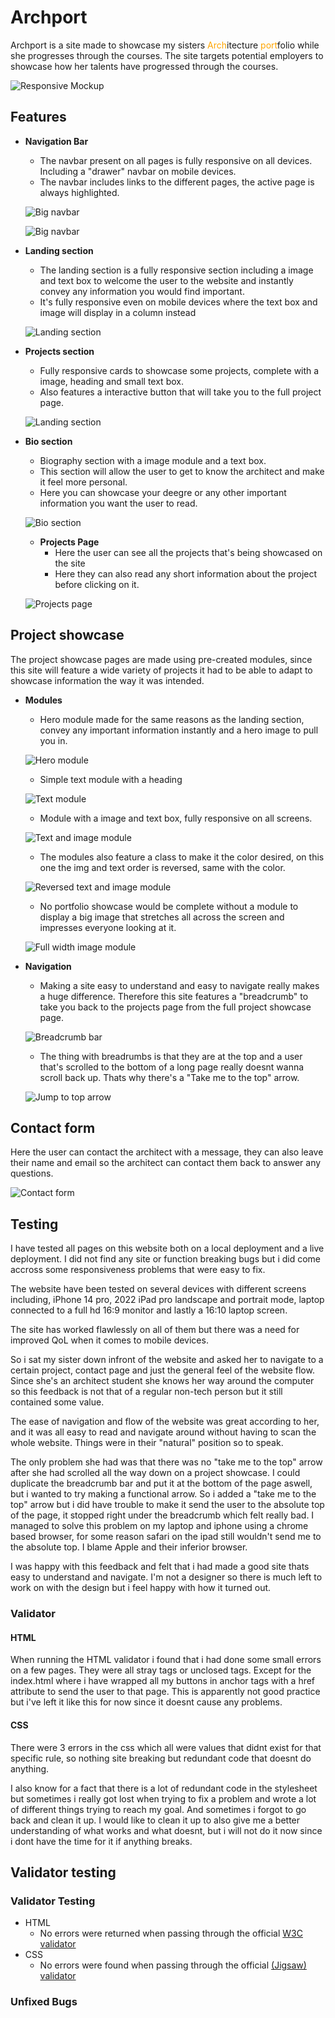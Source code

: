 # Archport

Archport is a site made to showcase my sisters <span style="color:orange;">Arch</span>itecture <span style="color: orange;">port</span>folio while she progresses through the courses. The site targets potential employers to showcase how her talents have progressed through the courses.

![Responsive Mockup](/assets/images/readme/mockup.png)

## Features

- __Navigation Bar__

  - The navbar present on all pages is fully responsive on all devices. Including a "drawer" navbar on mobile devices.
  - The navbar includes links to the different pages, the active page is always highlighted.

  ![Big navbar](/assets/images/readme/small-navbar.png)

  ![Big navbar](/assets/images/readme/navbar.png)


 - __Landing section__

    - The landing section is a fully responsive section including a image and text box to welcome the user to the website and instantly convey any information you would find important.
    - It's fully responsive even on mobile devices where the text box and image will display in a column instead

    ![Landing section](/assets/images/readme/herosection.png)

- __Projects section__
    - Fully responsive cards to showcase some projects, complete with a image, heading and small text box.
    - Also features a interactive button that will take you to the full project page.

    ![Landing section](/assets/images/readme/projects-section.png)

- __Bio section__

    - Biography section with a image module and a text box.
    - This section will allow the user to get to know the architect and make it feel more personal.
    - Here you can showcase your deegre or any other important information you want the user to read.

    ![Bio section](/assets/images/readme/bio.png)

    - __Projects Page__
        - Here the user can see all the projects that's being showcased on the site
        - Here they can also read any short information about the project before clicking on it.

    ![Projects page](/assets/images/readme/portfolio-page.png)

## Project showcase

The project showcase pages are made using pre-created modules, since this site will feature a wide variety of projects it had to be able to adapt to showcase information the way it was intended.

- __Modules__

    - Hero module made for the same reasons as the landing section, convey any important information instantly and a hero image to pull you in.

    ![Hero module](/assets/images/readme/project-hero.png)

    - Simple text module with a heading

    ![Text module](/assets/images/readme/text-module.png)

    - Module with a image and text box, fully responsive on all screens.

    ![Text and image module](/assets/images/readme/text-img-module.png)

    - The modules also feature a class to make it the color desired, on this one the img and text order is reversed, same with the color.

    ![Reversed text and image module](/assets/images/readme/text-img-blue-module.png)

    - No portfolio showcase would be complete without a module to display a big image that stretches all across the screen and impresses everyone looking at it. 

    ![Full width image module](/assets/images/readme/img-module.png)

- __Navigation__

    - Making a site easy to understand and easy to navigate really makes a huge difference. Therefore this site features a "breadcrumb" to take you back to the projects page from the full project showcase page.

    ![Breadcrumb bar](/assets/images/readme/breadcrumb.png)

    - The thing with breadrumbs is that they are at the top and a user that's scrolled to the bottom of a long page really doesnt wanna scroll back up. Thats why there's a "Take me to the top" arrow.

    ![Jump to top arrow](/assets/images/readme/top-arrow.png)


## Contact form

Here the user can contact the architect with a message, they can also leave their name and email so the architect can contact them back to answer any questions.


![Contact form](/assets/images/readme/contact-form.png)

    


## Testing

I have tested all pages on this website both on a local deployment and a live deployment. I did not find any site or function breaking bugs but i did come accross some responsiveness problems that were easy to fix.

The website have been tested on several devices with different screens including, iPhone 14 pro, 2022 iPad pro landscape and portrait mode, laptop connected to a full hd 16:9 monitor and lastly a 16:10 laptop screen.

The site has worked flawlessly on all of them but there was a need for improved QoL when it comes to mobile devices.

So i sat my sister down infront of the website and asked her to navigate to a certain project, contact page and just the general feel of the website flow. 
Since she's an architect student she knows her way around the computer so this feedback is not that of a regular non-tech person but it still contained some value.

The ease of navigation and flow of the website was great according to her, and it was all easy to read and navigate around without having to scan the whole website. Things were in their "natural" position so to speak.

The only problem she had was that there was no "take me to the top" arrow after she had scrolled all the way down on a project showcase. I could duplicate the breadcrumb bar and put it at the bottom of the page aswell, but i wanted to try making a functional arrow.
So i added a "take me to the top" arrow but i did have trouble to make it send the user to the absolute top of the page, it stopped right under the breadcrumb which felt really bad. I managed to solve this problem on my laptop and iphone using a chrome based browser, for some reason safari on the ipad still wouldn't send me to the absolute top. I blame Apple and their inferior browser.

I was happy with this feedback and felt that i had made a good site thats easy to understand and navigate. I'm not a designer so there is much left to work on with the design but i feel happy with how it turned out.

### Validator

#### HTML

When running the HTML validator i found that i had done some small errors on a few pages.
They were all stray tags or unclosed tags. 
Except for the index.html where i have wrapped all my buttons in anchor tags with a href attribute to send the user to that page. This is apparently not good practice but i've left it like this for now since it doesnt cause any problems.

#### CSS

There were 3 errors in the css which all were values that didnt exist for that specific rule, so nothing site breaking but redundant code that doesnt do anything.

I also know for a fact that there is a lot of redundant code in the stylesheet but sometimes i really got lost when trying to fix a problem and wrote a lot of different things trying to reach my goal. And sometimes i forgot to go back and clean it up.
I would like to clean it up to also give me a better understanding of what works and what doesnt, but i will not do it now since i dont have the time for it if anything breaks.

## Validator testing

### Validator Testing 

- HTML
  - No errors were returned when passing through the official [W3C validator](https://validator.w3.org/nu/?doc=https%3A%2F%2Fcode-institute-org.github.io%2Flove-running-2.0%2Findex.html)
- CSS
  - No errors were found when passing through the official [(Jigsaw) validator]()

### Unfixed Bugs
